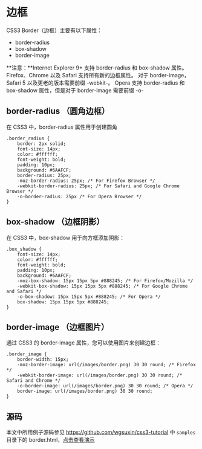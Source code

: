 边框
====

CSS3 Border（边框）主要有以下属性：

* border-radius
* box-shadow
* border-image

**注意：**Internet Explorer 9+ 支持 border-radius 和 box-shadow 属性。Firefox、Chrome 以及 Safari 支持所有新的边框属性。
对于 border-image，Safari 5 以及更老的版本需要前缀 -webkit-。
Opera 支持 border-radius 和 box-shadow 属性，但是对于 border-image 需要前缀 -o-

## border-radius （圆角边框）

在 CSS3 中，border-radius 属性用于创建圆角

	.border_radius {
	    border: 2px solid;
	    font-size: 14px;
	    color: #ffffff;
	    font-weight: bold;
	    padding: 10px;
	    background: #6AAFCF;
	    border-radius: 25px;
	    -moz-border-radius: 25px; /* For Firefox Browser */
	    -webkit-border-radius: 25px; /* For Safari and Google Chrome Browser */
	    -o-border-radius: 25px /* For Opera Browser */
	}

## box-shadow （边框阴影）

在 CSS3 中，box-shadow 用于向方框添加阴影：

    .box_shadow {
        font-size: 14px;
        color: #ffffff;
        font-weight: bold;
        padding: 10px;
        background: #6AAFCF;
        -moz-box-shadow: 15px 15px 5px #888245; /* For Firefox/Mozilla */
        -webkit-box-shadow: 15px 15px 5px #888245; /* For Google Chrome and Safari */
        -o-box-shadow: 15px 15px 5px #888245; /* For Opera */
        box-shadow: 15px 15px 5px #888245;
    }

## border-image （边框图片）

通过 CSS3 的 border-image 属性，您可以使用图片来创建边框：

    .border_image {
        border-width: 15px;
        -moz-border-image: url(/images/border.png) 30 30 round; /* Firefox */
        -webkit-border-image: url(/images/border.png) 30 30 round; /* Safari and Chrome */
        -o-border-image: url(/images/border.png) 30 30 round; /* Opera */
        border-image: url(/images/border.png) 30 30 round;
    }

## 源码

本文中所用例子源码参见
<https://github.com/wgsuxin/css3-tutorial> 中 `samples` 目录下的 border.html，[点击查看演示](https://wgsuxin.github.io/css3-tutorial/samples/border.html)
